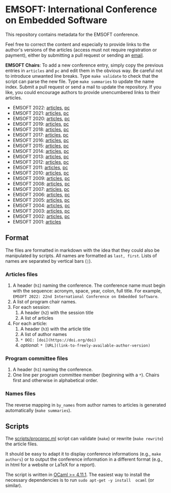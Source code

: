 # EMSOFT: International Conference on Embedded Software

This repository contains metadata for the EMSOFT conference.

Feel free to correct the content and especially to provide links to the 
author's versions of the articles (access must not require registration or 
payment), either by submitting a pull request or sending an 
[email](mailto:timothy.bourke@inria.fr).

**EMSOFT Chairs**: To add a new conference entry, simply copy the previous 
entries in `articles` and `pc` and edit them in the obvious way. Be careful 
not to introduce unwanted line breaks. Type `make validate` to check that 
the script can parse the new file. Type `make summaries` to update the name 
index. Submit a pull request or send a mail to update the repository. If you 
like, you could encourage authors to provide unencumbered links to their 
articles.

* EMSOFT 2022: [articles](articles/emsoft2022.md), [pc](pc/emsoft2022-pc.md)
* EMSOFT 2021: [articles](articles/emsoft2021.md), [pc](pc/emsoft2021-pc.md)
* EMSOFT 2020: [articles](articles/emsoft2020.md), [pc](pc/emsoft2020-pc.md)
* EMSOFT 2019: [articles](articles/emsoft2019.md), [pc](pc/emsoft2019-pc.md)
* EMSOFT 2018: [articles](articles/emsoft2018.md), [pc](pc/emsoft2018-pc.md)
* EMSOFT 2017: [articles](articles/emsoft2017.md), [pc](pc/emsoft2017-pc.md)
* EMSOFT 2016: [articles](articles/emsoft2016.md), [pc](pc/emsoft2016-pc.md)
* EMSOFT 2015: [articles](articles/emsoft2015.md), [pc](pc/emsoft2015-pc.md)
* EMSOFT 2014: [articles](articles/emsoft2014.md), [pc](pc/emsoft2014-pc.md)
* EMSOFT 2013: [articles](articles/emsoft2013.md), [pc](pc/emsoft2013-pc.md)
* EMSOFT 2012: [articles](articles/emsoft2012.md), [pc](pc/emsoft2012-pc.md)
* EMSOFT 2011: [articles](articles/emsoft2011.md), [pc](pc/emsoft2011-pc.md)
* EMSOFT 2010: [articles](articles/emsoft2010.md), [pc](pc/emsoft2010-pc.md)
* EMSOFT 2009: [articles](articles/emsoft2009.md), [pc](pc/emsoft2009-pc.md)
* EMSOFT 2008: [articles](articles/emsoft2008.md), [pc](pc/emsoft2008-pc.md)
* EMSOFT 2007: [articles](articles/emsoft2007.md), [pc](pc/emsoft2007-pc.md)
* EMSOFT 2006: [articles](articles/emsoft2006.md), [pc](pc/emsoft2006-pc.md)
* EMSOFT 2005: [articles](articles/emsoft2005.md), [pc](pc/emsoft2005-pc.md)
* EMSOFT 2004: [articles](articles/emsoft2004.md), [pc](pc/emsoft2004-pc.md)
* EMSOFT 2003: [articles](articles/emsoft2003.md), [pc](pc/emsoft2003-pc.md)
* EMSOFT 2002: [articles](articles/emsoft2002.md), [pc](pc/emsoft2002-pc.md)
* EMSOFT 2001: [articles](articles/emsoft2001.md)

## Format

The files are formatted in markdown with the idea that they could also be 
manipulated by scripts. All names are formatted as `last, first`. Lists of 
names are separated by vertical bars (`|`).

### Articles files
1. A header (`h1`) naming the conference. The conference name must begin 
   with the sequence: acronym, space, year, colon, full title. For example, 
   `EMSOFT 2022: 22nd International Conference on Embedded Software`.
2. A list of program chair names.
3. For each session:
    1. A header (`h2`) with the session title
    2. A list of articles
3. For each article:
    1. A header (`h3`) with the article title
    2. A list of author names
    3. `* DOI: [doi](https://doi.org/doi)`
    4. *optional*: `* [URL](link-to-freely-available-author-version)`

### Program committee files
1. A header (`h1`) naming the conference.
2. One line per program committee member (beginning with a `*`).
   Chairs first and otherwise in alphabetical order.

### Names files

The reverse mapping in `by_names` from author names to articles is generated 
automatically (`make summaries`).

## Scripts

The [scripts/procproc.ml](scripts/procproc.ml) script can validate (`make`) 
or rewrite (`make rewrite`) the article files.

It should be easy to adapt it to display conference informations (e.g., 
`make authors`) or to output the conference information in a different 
format (e.g., in html for a website or LaTeX for a report).

The script is written in [OCaml >= 4.11.1](https://ocaml.org). The easiest 
way to install the necessary dependencies is to run `sudo apt-get -y install 
ocaml` (or similar).

